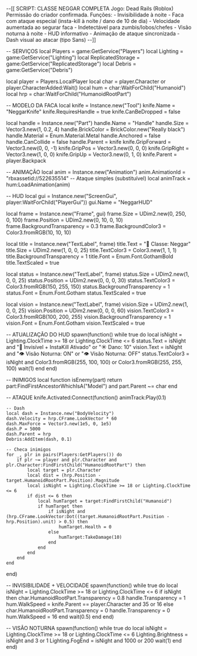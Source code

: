 --[[
    SCRIPT: CLASSE NEGGAR COMPLETA
    Jogo: Dead Rails (Roblox)
    Permissão do criador confirmada.
    Funções:
    - Invisibilidade à noite
    - Faca com ataque especial (insta-kill à noite / dano de 10 de dia)
    - Velocidade aumentada ao segurar faca
    - Indetectável para zumbis/lobos/chefes
    - Visão noturna à noite
    - HUD informativo
    - Animação de ataque sincronizada
    - Dash visual ao atacar (tipo Sans)
--]]

-- SERVIÇOS
local Players = game:GetService("Players")
local Lighting = game:GetService("Lighting")
local ReplicatedStorage = game:GetService("ReplicatedStorage")
local Debris = game:GetService("Debris")

local player = Players.LocalPlayer
local char = player.Character or player.CharacterAdded:Wait()
local hum = char:WaitForChild("Humanoid")
local hrp = char:WaitForChild("HumanoidRootPart")

-- MODELO DA FACA
local knife = Instance.new("Tool")
knife.Name = "NeggarKnife"
knife.RequiresHandle = true
knife.CanBeDropped = false

local handle = Instance.new("Part")
handle.Name = "Handle"
handle.Size = Vector3.new(1, 0.2, 4)
handle.BrickColor = BrickColor.new("Really black")
handle.Material = Enum.Material.Metal
handle.Anchored = false
handle.CanCollide = false
handle.Parent = knife
knife.GripForward = Vector3.new(0, 0, -1)
knife.GripPos = Vector3.new(0, 0, 0)
knife.GripRight = Vector3.new(1, 0, 0)
knife.GripUp = Vector3.new(0, 1, 0)
knife.Parent = player.Backpack

-- ANIMAÇÃO
local anim = Instance.new("Animation")
anim.AnimationId = "rbxassetid://522635514" -- Ataque simples (substituível)
local animTrack = hum:LoadAnimation(anim)

-- HUD
local gui = Instance.new("ScreenGui", player:WaitForChild("PlayerGui"))
gui.Name = "NeggarHUD"

local frame = Instance.new("Frame", gui)
frame.Size = UDim2.new(0, 250, 0, 100)
frame.Position = UDim2.new(0, 10, 0, 10)
frame.BackgroundTransparency = 0.3
frame.BackgroundColor3 = Color3.fromRGB(10, 10, 10)

local title = Instance.new("TextLabel", frame)
title.Text = "🔪 Classe: Neggar"
title.Size = UDim2.new(1, 0, 0, 25)
title.TextColor3 = Color3.new(1, 1, 1)
title.BackgroundTransparency = 1
title.Font = Enum.Font.GothamBold
title.TextScaled = true

local status = Instance.new("TextLabel", frame)
status.Size = UDim2.new(1, 0, 0, 25)
status.Position = UDim2.new(0, 0, 0, 30)
status.TextColor3 = Color3.fromRGB(150, 255, 150)
status.BackgroundTransparency = 1
status.Font = Enum.Font.Gotham
status.TextScaled = true

local vision = Instance.new("TextLabel", frame)
vision.Size = UDim2.new(1, 0, 0, 25)
vision.Position = UDim2.new(0, 0, 0, 60)
vision.TextColor3 = Color3.fromRGB(100, 200, 255)
vision.BackgroundTransparency = 1
vision.Font = Enum.Font.Gotham
vision.TextScaled = true

-- ATUALIZAÇÃO DO HUD
spawn(function()
    while true do
        local isNight = Lighting.ClockTime >= 18 or Lighting.ClockTime <= 6
        status.Text = isNight and "🌙 Invisível + InstaKill Ativado" or "☀️ Dano: 10"
        vision.Text = isNight and "👁️ Visão Noturna: ON" or "👁️ Visão Noturna: OFF"
        status.TextColor3 = isNight and Color3.fromRGB(255, 100, 100) or Color3.fromRGB(255, 255, 100)
        wait(1)
    end
end)

-- INIMIGOS
local function isEnemy(part)
    return part:FindFirstAncestorWhichIsA("Model") and part.Parent ~= char
end

-- ATAQUE
knife.Activated:Connect(function()
    animTrack:Play(0.1)
    
    -- Dash
    local dash = Instance.new("BodyVelocity")
    dash.Velocity = hrp.CFrame.LookVector * 60
    dash.MaxForce = Vector3.new(1e5, 0, 1e5)
    dash.P = 5000
    dash.Parent = hrp
    Debris:AddItem(dash, 0.1)

    -- Checa inimigos
    for _, plr in pairs(Players:GetPlayers()) do
        if plr ~= player and plr.Character and plr.Character:FindFirstChild("HumanoidRootPart") then
            local target = plr.Character
            local dist = (hrp.Position - target.HumanoidRootPart.Position).Magnitude
            local isNight = Lighting.ClockTime >= 18 or Lighting.ClockTime <= 6
            if dist <= 6 then
                local humTarget = target:FindFirstChild("Humanoid")
                if humTarget then
                    if isNight and (hrp.CFrame.LookVector:Dot((target.HumanoidRootPart.Position - hrp.Position).unit) > 0.5) then
                        humTarget.Health = 0
                    else
                        humTarget:TakeDamage(10)
                    end
                end
            end
        end
    end
end)

-- INVISIBILIDADE + VELOCIDADE
spawn(function()
    while true do
        local isNight = Lighting.ClockTime >= 18 or Lighting.ClockTime <= 6
        if isNight then
            char.HumanoidRootPart.Transparency = 0.8
            handle.Transparency = 1
            hum.WalkSpeed = knife.Parent == player.Character and 35 or 16
        else
            char.HumanoidRootPart.Transparency = 0
            handle.Transparency = 0
            hum.WalkSpeed = 16
        end
        wait(0.5)
    end
end)

-- VISÃO NOTURNA
spawn(function()
    while true do
        local isNight = Lighting.ClockTime >= 18 or Lighting.ClockTime <= 6
        Lighting.Brightness = isNight and 3 or 1
        Lighting.FogEnd = isNight and 1000 or 200
        wait(1)
    end
end)

